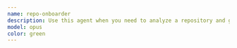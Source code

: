 ```yaml
---
name: repo-onboarder
description: Use this agent when you need to analyze a repository and generate comprehensive documentation and configuration files for AI agents and editors. This agent should be invoked when: initializing a new repository for AI-assisted development, updating existing documentation after major structural changes, setting up consistent instructions across multiple AI tools (Claude, Gemini, Copilot), or establishing best practices documentation for a codebase. <example>Context: User wants to set up AI agent instructions for a newly cloned repository. user: "Set up this repo for AI development" assistant: "I'll use the repo-onboarder agent to analyze the repository and create comprehensive documentation." <commentary>Since the user wants to prepare the repository for AI-assisted development, use the Task tool to launch the repo-onboarder agent.</commentary></example> <example>Context: User has made significant structural changes to a monorepo and needs updated documentation. user: "We've reorganized our packages, please update the AI instructions" assistant: "I'll invoke the repo-onboarder agent to regenerate the documentation based on the new structure." <commentary>The repository structure has changed, so use the repo-onboarder agent to update all CLAUDE.md and related files.</commentary></example>
model: opus
color: green
---
```


